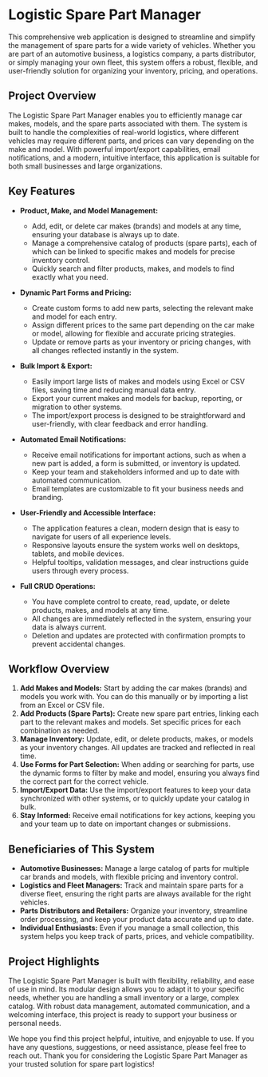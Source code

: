 # Logistic Spare Part Manager

This comprehensive web application is designed to streamline and simplify the management of spare parts for a wide variety of vehicles. Whether you are part of an automotive business, a logistics company, a parts distributor, or simply managing your own fleet, this system offers a robust, flexible, and user-friendly solution for organizing your inventory, pricing, and operations.

## Project Overview

The Logistic Spare Part Manager enables you to efficiently manage car makes, models, and the spare parts associated with them. The system is built to handle the complexities of real-world logistics, where different vehicles may require different parts, and prices can vary depending on the make and model. With powerful import/export capabilities, email notifications, and a modern, intuitive interface, this application is suitable for both small businesses and large organizations.

## Key Features

- **Product, Make, and Model Management:**
  - Add, edit, or delete car makes (brands) and models at any time, ensuring your database is always up to date.
  - Manage a comprehensive catalog of products (spare parts), each of which can be linked to specific makes and models for precise inventory control.
  - Quickly search and filter products, makes, and models to find exactly what you need.

- **Dynamic Part Forms and Pricing:**
  - Create custom forms to add new parts, selecting the relevant make and model for each entry.
  - Assign different prices to the same part depending on the car make or model, allowing for flexible and accurate pricing strategies.
  - Update or remove parts as your inventory or pricing changes, with all changes reflected instantly in the system.

- **Bulk Import & Export:**
  - Easily import large lists of makes and models using Excel or CSV files, saving time and reducing manual data entry.
  - Export your current makes and models for backup, reporting, or migration to other systems.
  - The import/export process is designed to be straightforward and user-friendly, with clear feedback and error handling.

- **Automated Email Notifications:**
  - Receive email notifications for important actions, such as when a new part is added, a form is submitted, or inventory is updated.
  - Keep your team and stakeholders informed and up to date with automated communication.
  - Email templates are customizable to fit your business needs and branding.

- **User-Friendly and Accessible Interface:**
  - The application features a clean, modern design that is easy to navigate for users of all experience levels.
  - Responsive layouts ensure the system works well on desktops, tablets, and mobile devices.
  - Helpful tooltips, validation messages, and clear instructions guide users through every process.

- **Full CRUD Operations:**
  - You have complete control to create, read, update, or delete products, makes, and models at any time.
  - All changes are immediately reflected in the system, ensuring your data is always current.
  - Deletion and updates are protected with confirmation prompts to prevent accidental changes.

## Workflow Overview

1. **Add Makes and Models:** Start by adding the car makes (brands) and models you work with. You can do this manually or by importing a list from an Excel or CSV file.
2. **Add Products (Spare Parts):** Create new spare part entries, linking each part to the relevant makes and models. Set specific prices for each combination as needed.
3. **Manage Inventory:** Update, edit, or delete products, makes, or models as your inventory changes. All updates are tracked and reflected in real time.
4. **Use Forms for Part Selection:** When adding or searching for parts, use the dynamic forms to filter by make and model, ensuring you always find the correct part for the correct vehicle.
5. **Import/Export Data:** Use the import/export features to keep your data synchronized with other systems, or to quickly update your catalog in bulk.
6. **Stay Informed:** Receive email notifications for key actions, keeping you and your team up to date on important changes or submissions.

## Beneficiaries of This System

- **Automotive Businesses:** Manage a large catalog of parts for multiple car brands and models, with flexible pricing and inventory control.
- **Logistics and Fleet Managers:** Track and maintain spare parts for a diverse fleet, ensuring the right parts are always available for the right vehicles.
- **Parts Distributors and Retailers:** Organize your inventory, streamline order processing, and keep your product data accurate and up to date.
- **Individual Enthusiasts:** Even if you manage a small collection, this system helps you keep track of parts, prices, and vehicle compatibility.

## Project Highlights
The Logistic Spare Part Manager is built with flexibility, reliability, and ease of use in mind. Its modular design allows you to adapt it to your specific needs, whether you are handling a small inventory or a large, complex catalog. With robust data management, automated communication, and a welcoming interface, this project is ready to support your business or personal needs.

We hope you find this project helpful, intuitive, and enjoyable to use. If you have any questions, suggestions, or need assistance, please feel free to reach out. Thank you for considering the Logistic Spare Part Manager as your trusted solution for spare part logistics!
